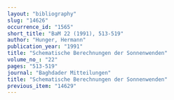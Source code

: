 ```yaml
---
layout: "bibliography"
slug: "14626"
occurrence_id: "1565"
short_title: "BaM 22 (1991), 513-519"
author: "Hunger, Hermann"
publication_year: "1991"
title: "Schematische Berechnungen der Sonnenwenden"
volume_no_: "22"
pages: "513-519"
journal: "Baghdader Mitteilungen"
title: "Schematische Berechnungen der Sonnenwenden"
previous_item: "14629"
---
```

